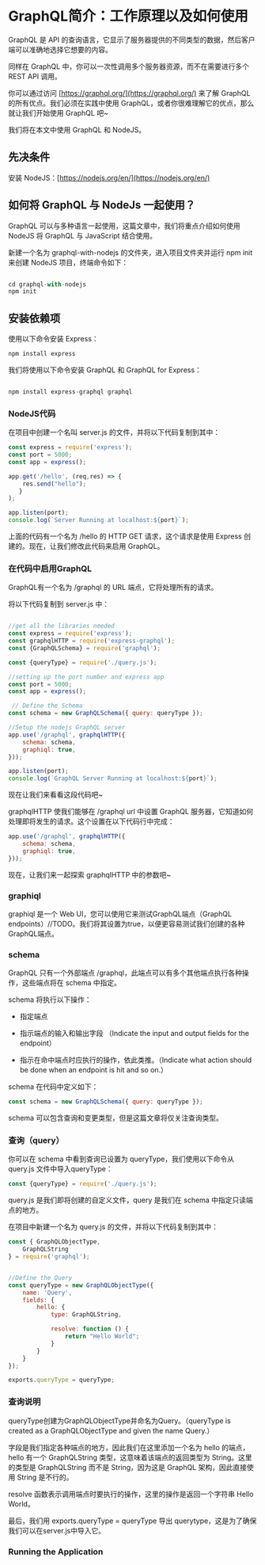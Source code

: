 # GraphQL简介：工作原理以及如何使用

GraphQL 是 API 的查询语言，它显示了服务器提供的不同类型的数据，然后客户端可以准确地选择它想要的内容。

同样在 GraphQL 中，你可以一次性调用多个服务器资源，而不在需要进行多个 REST API 调用。

你可以通过访问 [https://graphql.org/](https://graphql.org/) 来了解 GraphQL 的所有优点。我们必须在实践中使用 GraphQL，或者你很难理解它的优点，那么就让我们开始使用 GraphQL 吧~

我们将在本文中使用 GraphQL 和 NodeJS。

## 先决条件

安装 NodeJS：[https://nodejs.org/en/](https://nodejs.org/en/)

## 如何将 GraphQL 与 NodeJs 一起使用？

GraphQL 可以与多种语言一起使用，这篇文章中，我们将重点介绍如何使用 NodeJS 将 GraphQL 与 JavaScript 结合使用。

新建一个名为 graphql-with-nodejs 的文件夹，进入项目文件夹并运行 npm init 来创建 NodeJS 项目，终端命令如下：

```js

cd graphql-with-nodejs 
npm init

```

## 安装依赖项

使用以下命令安装 Express：

```js
npm install express
```

我们将使用以下命令安装 GraphQL 和 GraphQL for Express：

```js

npm install express-graphql graphql

```

### NodeJS代码

在项目中创建一个名叫 server.js 的文件，并将以下代码复制到其中：

```js
const express = require('express');
const port = 5000;
const app = express();

app.get('/hello', (req,res) => {
    res.send("hello");
   }
);

app.listen(port);
console.log(`Server Running at localhost:${port}`);
```

上面的代码有一个名为 /hello 的 HTTP GET 请求，这个请求是使用 Express 创建的。现在，让我们修改此代码来启用 GraphQL。

### 在代码中启用GraphQL

GraphQL有一个名为 /graphql 的 URL 端点，它将处理所有的请求。

将以下代码复制到 server.js 中：

```js

//get all the libraries needed
const express = require('express');
const graphqlHTTP = require('express-graphql');
const {GraphQLSchema} = require('graphql');

const {queryType} = require('./query.js');

//setting up the port number and express app
const port = 5000;
const app = express();

 // Define the Schema
const schema = new GraphQLSchema({ query: queryType });

//Setup the nodejs GraphQL server
app.use('/graphql', graphqlHTTP({
    schema: schema,
    graphiql: true,
}));

app.listen(port);
console.log(`GraphQL Server Running at localhost:${port}`);

```

现在让我们来看看这段代码吧~

graphqlHTTP 使我们能够在 /graphql url 中设置 GraphQL 服务器，它知道如何处理即将发生的请求。这个设置在以下代码行中完成：

```js
app.use('/graphql', graphqlHTTP({
    schema: schema,
    graphiql: true,
}));
```

现在，让我们来一起探索 graphqlHTTP 中的参数吧~

### graphiql

graphiql 是一个 Web UI，您可以使用它来测试GraphQL端点（GraphQL endpoints）//TODO。我们将其设置为true，以便更容易测试我们创建的各种GraphQL端点。

### schema

GraphQL 只有一个外部端点 /graphql，此端点可以有多个其他端点执行各种操作，这些端点将在 schema 中指定。

schema 将执行以下操作：

* 指定端点

* 指示端点的输入和输出字段 （Indicate the input and output fields for the endpoint）

* 指示在命中端点时应执行的操作，依此类推。（Indicate what action should be done when an endpoint is hit and so on.）

schema 在代码中定义如下：

```js
const schema = new GraphQLSchema({ query: queryType });
```

schema 可以包含查询和变更类型，但是这篇文章将仅关注查询类型。

### 查询（query）

你可以在 schema 中看到查询已设置为 queryType，我们使用以下命令从 query.js 文件中导入queryType：

```js
const {queryType} = require('./query.js');
```

query.js 是我们即将创建的自定义文件，query 是我们在 schema 中指定只读端点的地方。

在项目中新建一个名为 query.js 的文件，并将以下代码复制到其中：

```js
const { GraphQLObjectType,
    GraphQLString
} = require('graphql');


//Define the Query
const queryType = new GraphQLObjectType({
    name: 'Query',
    fields: {
        hello: {
            type: GraphQLString,

            resolve: function () {
                return "Hello World";
            }
        }
    }
});

exports.queryType = queryType;
```

### 查询说明

queryType创建为GraphQLObjectType并命名为Query。（queryType is created as a GraphQLObjectType and given the name Query.）

字段是我们指定各种端点的地方，因此我们在这里添加一个名为 hello 的端点，hello 有一个 GraphQLString 类型，这意味着该端点的返回类型为 String。这里的类型是 GraphQLString 而不是 String，因为这是 GraphQL 架构，因此直接使用 String 是不行的。

resolve 函数表示调用端点时要执行的操作，这里的操作是返回一个字符串 Hello World。

最后，我们用 exports.queryType = queryType 导出 querytype，这是为了确保我们可以在server.js中导入它。

### Running the Application








